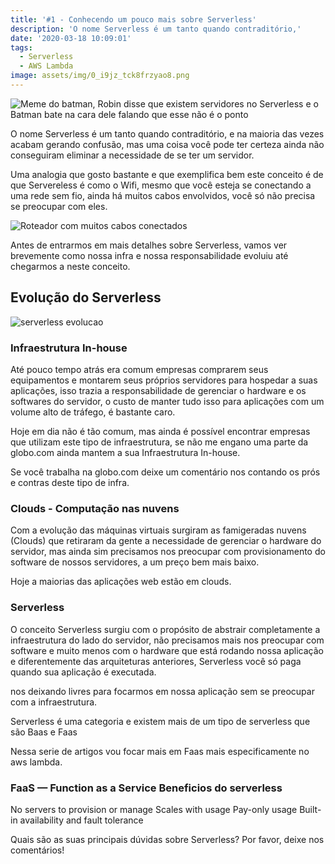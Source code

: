 ```yaml
---
title: '#1 - Conhecendo um pouco mais sobre Serverless'
description: 'O nome Serverless é um tanto quando contraditório,'
date: '2020-03-18 10:09:01'
tags:
  - Serverless
  - AWS Lambda
image: assets/img/0_i9jz_tck8frzyao8.png
---
```

![Meme do batman, Robin disse que existem servidores no Serverless e o Batman bate na cara dele falando que esse não é o ponto](assets/img/0_i9jz_tck8frzyao8.png "Meme batman")

O nome Serverless é um tanto quando contraditório, e na maioria das vezes acabam gerando confusão, mas uma coisa você pode ter certeza ainda não conseguiram eliminar a necessidade de se ter um servidor. 

Uma analogia que gosto bastante e que exemplifica bem este conceito é de que Servereless é como o Wifi, mesmo que você esteja se conectando a uma rede sem fio, ainda há muitos cabos envolvidos, você só não precisa se preocupar com eles.

![Roteador com muitos cabos conectados](assets/img/wireless-router-with-multiple-connected-cables-1024x684.jpg "Roteador com muitos cabos conectados")

Antes de entrarmos em mais detalhes sobre Serverless, vamos ver brevemente como  nossa infra e nossa responsabilidade evoluiu até chegarmos a neste conceito.

## Evolução do Serverless

![](assets/img/serverless-evolution.png "serverless evolucao")

### Infraestrutura In-house

Até pouco tempo atrás era comum empresas comprarem seus equipamentos e montarem seus próprios servidores para hospedar a suas aplicações, isso trazia a responsabilidade de gerenciar o hardware e os softwares do servidor, o custo de manter tudo isso para aplicações com um volume alto de tráfego, é bastante caro.

Hoje em dia não é tão comum, mas ainda é possível encontrar empresas que utilizam este tipo de infraestrutura, se não me engano uma parte da globo.com ainda mantem a sua Infraestrutura In-house.

Se você trabalha na globo.com deixe um comentário nos contando os prós e contras deste tipo de infra.

### Clouds - Computação nas nuvens

Com a evolução das máquinas virtuais surgiram as famigeradas nuvens (Clouds) que retiraram da gente a necessidade de gerenciar o hardware do servidor, mas ainda sim precisamos nos preocupar com provisionamento do software de nossos servidores, a um preço bem mais baixo.

Hoje a maiorias das aplicações web estão em clouds.

### Serverless

O conceito Serverless surgiu com o propósito de abstrair completamente a infraestrutura do lado do servidor, não precisamos mais nos preocupar com software e muito menos com o hardware que está rodando nossa aplicação e diferentemente das arquiteturas anteriores, Serverless você só paga quando sua aplicação é executada.

nos deixando livres para focarmos em nossa aplicação sem se preocupar com a infraestrutura.

Serverless é uma categoria e existem mais de um tipo de serverless que são Baas e Faas

Nessa serie de artigos vou focar mais em Faas mais especificamente no aws lambda.

### FaaS — Function as a Service Beneficios do serverless

No servers to provision or manage Scales with usage Pay-only usage Built-in availability and fault tolerance

Quais são as suas principais dúvidas sobre Serverless? Por favor, deixe nos comentários!
